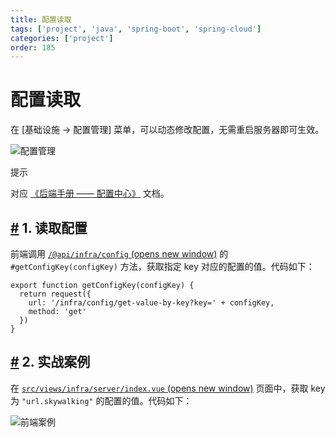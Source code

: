 ```yaml
---
title: 配置读取
tags: ['project', 'java', 'spring-boot', 'spring-cloud']
categories: ['project']
order: 185
---
```

# 配置读取

在 [基础设施 -> 配置管理] 菜单，可以动态修改配置，无需重启服务器即可生效。

 ![配置管理](https://doc.iocoder.cn/img/Vue2/%E9%85%8D%E7%BD%AE%E8%AF%BB%E5%8F%96/01.png)

 提示

 对应 [《后端手册 —— 配置中心》](/config-center/) 文档。

 ## [#](#_1-读取配置) 1. 读取配置

 前端调用 [`/@api/infra/config`  (opens new window)](https://github.com/yudaocode/yudao-ui-admin-vue2/blob/master/src/api/infra/config.js#L20-L26) 的 `#getConfigKey(configKey)` 方法，获取指定 key 对应的配置的值。代码如下：

 
```
export function getConfigKey(configKey) {
  return request({
    url: '/infra/config/get-value-by-key?key=' + configKey,
    method: 'get'
  })
}

```
## [#](#_2-实战案例) 2. 实战案例

 在 [`src/views/infra/server/index.vue`  (opens new window)](https://github.com/yudaocode/yudao-ui-admin-vue2/blob/master/src/views/infra/server/index.vue) 页面中，获取 key 为 `"url.skywalking"` 的配置的值。代码如下：

 ![前端案例](https://doc.iocoder.cn/img/%E9%85%8D%E7%BD%AE%E4%B8%AD%E5%BF%83/07-vue2.png)

